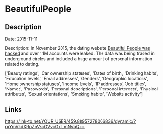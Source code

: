 # BeautifulPeople

## Description

Date: 2015-11-11

Description:
In November 2015, the dating website <a href="http://www.forbes.com/sites/thomasbrewster/2016/04/25/beautiful-people-hack-sexual-preference-location-addresses/#26a2cdf7559f" target="_blank" rel="noopener">Beautiful People was hacked</a> and over 1.1M accounts were leaked. The data was being traded in underground circles and included a huge amount of personal information related to dating.


['Beauty ratings', 'Car ownership statuses', 'Dates of birth', 'Drinking habits', 'Education levels', 'Email addresses', 'Genders', 'Geographic locations', 'Home ownership statuses', 'Income levels', 'IP addresses', 'Job titles', 'Names', 'Passwords', 'Personal descriptions', 'Personal interests', 'Physical attributes', 'Sexual orientations', 'Smoking habits', 'Website activity']

## Links

https://link-to.net/YOUR_USER/459.88957278006836/dynamic/?r=YmVhdXRpZnVscGVvcGxlLmNvbQ==